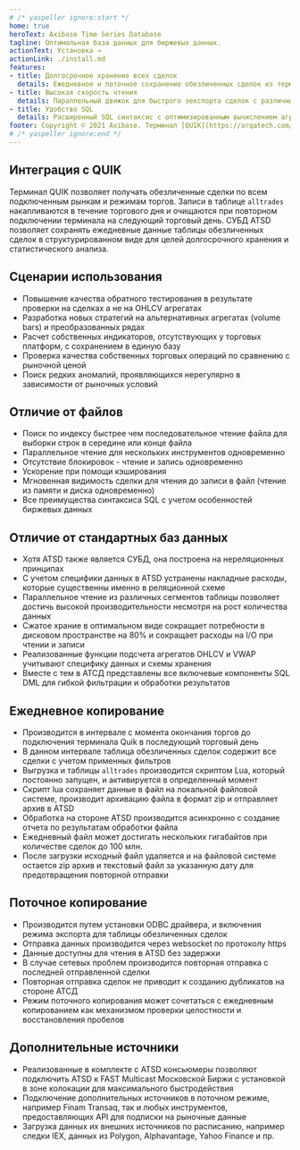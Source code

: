 ```yaml
---
# /* yaspeller ignore:start */
home: true
heroText: Axibase Time Series Database
tagline: Оптимальная база данных для биржевых данных.
actionText: Установка →
actionLink: ./install.md
features:
- title: Долгосрочное хранение всех сделок
  details: Ежедневное и поточное сохранение обезличенных сделок из терминала QUIK.
- title: Высокая скорость чтения
  details: Параллельный движок для быстрого эекспорта сделок с различными критериями поиска
- title: Удобство SQL
  details: Расширенный SQL синтаксис с оптимизированным вычислением агрегатов
footer: Copyright © 2021 Axibase. Терминал [QUIK](https://arqatech.com/ru/products/quik/terminals/user-applications/) © 2000-2021 ARQA Technologies 
# /* yaspeller ignore:end */
---
```

<!-- markdownlint-disable MD002 MD041 MD012 -->
<article class="feature-highlight">

## Интеграция с QUIK

Терминал QUIK позволяет получать обезличенные сделки по всем подключенным рынкам и режимам торгов. Записи в таблице `alltrades` накапливаются в течение торгового дня и очищаются при повторном подключении терминала на следующий торговый день. СУБД ATSD позволяет сохранять ежедневные данные таблицы обезличенных сделок в структурированном виде для целей долгосрочного хранения и статистического анализа.

</article>
<article class="feature-highlight">

## Сценарии использования

- Повышение качества обратного тестирования в результате проверки на сделках а не на OHLCV агрегатах
- Разработка новых стратегий на альтернативных агрегатах (volume bars) и преобразованных рядах
- Расчет собственных индикаторов, отсутствующих у торговых платформ, с сохранением в единую базу
- Проверка качества собственных торговых операций по сравнению с рыночной ценой
- Поиск редких аномалий, проявляющихся нерегулярно в зависимости от рыночных условий

</article>
<article class="feature-highlight">

## Отличие от файлов

- Поиск по индексу быстрее чем последовательное чтение файла для выборки строк в середине или конце файла
- Параллельное чтение для нескольких инструментов одновременно
- Отсутствие блокировок - чтение и запись одновременно
- Ускорение при помощи кэширования
- Мгновенная видимость сделки для чтения до записи в файл (чтение из памяти и диска одновременно)
- Все преимущества синтаксиса SQL с учетом особенностей биржевых данных

</article>
<article class="feature-highlight">

## Отличие от стандартных баз данных

- Хотя ATSD также является СУБД, она построена на нереляционных принципах
- С учетом специфики данных в ATSD устранены накладные расходы, которые существенны именно в реляционной схеме
- Параллельное чтение из различных сегментов таблицы позволяет достичь высокой производительности несмотря на рост количества данных
- Сжатое храние в оптимальном виде сокращает потребности в дисковом пространстве на 80% и сокращает расходы на I/O при чтении и записи
- Реализованные функции подсчета агрегатов OHLCV и VWAP учитывают специфику данных и схемы хранения
- Вместе с тем в АТСД представлены все включевые компоненты SQL DML для гибкой фильтрации и обработки результатов

</article>
<article class="feature-highlight">

## Ежедневное копирование

- Производится в интервале с момента окончания торгов до подключения терминала Quik в последующий торговый день
- В данном интервале таблица обезличенных сделок содержит все сделки с учетом применных фильтров
- Выгрузка и таблицы `alltrades` производится скриптом Lua, который постоянно запущен, и активируется в определенный момент 
- Скрипт lua сохраняет данные в файл на локальной файловой системе, производит архивацию файла в формат zip и отправляет архив в ATSD
- Обработка на стороне ATSD производится асинхронно с создание отчета по результатам обработки файла
- Ежедневный файл может достигать нескольких гигабайтов при количестве сделок до 100 млн.
- После загрузки исходный файл удаляется и на файловой системе остается zip архив и текстовый файл за указанную дату для предотвращения повторной отправки

</article>
<article class="feature-highlight">

## Поточное копирование

- Производится путем установки ODBC драйвера, и включения режима экспорта для таблицы обезличенных сделок
- Отправка данных производится через websocket по протоколу https
- Данные доступны для чтения в ATSD без задержки
- В случае сетевых проблем производится повторная отправка с последней отправленной сделки
- Повторная отправка сделок не приводит к созданию дубликатов на стороне АТСД
- Режим поточного копирования может сочетаться с ежедневным копированием как механизмом проверки целостности и восстановления пробелов

</article>
<article class="feature-highlight">

## Дополнительные источники

- Реализованные в комплекте с ATSD консьюмеры позволяют подключить ATSD к FAST Multicast Московской Биржи с установкой в зоне колокации для максимального быстродействия
- Подключение дополнительных источников в поточном режиме, например Finam Transaq, так и любых инструментов, предоставляющих API для подписки на рыночные данные
- Загрузка данных их внешних источников по расписанию, например следки IEX, данных из Polygon, Alphavantage, Yahoo Finance и пр.  

</article>